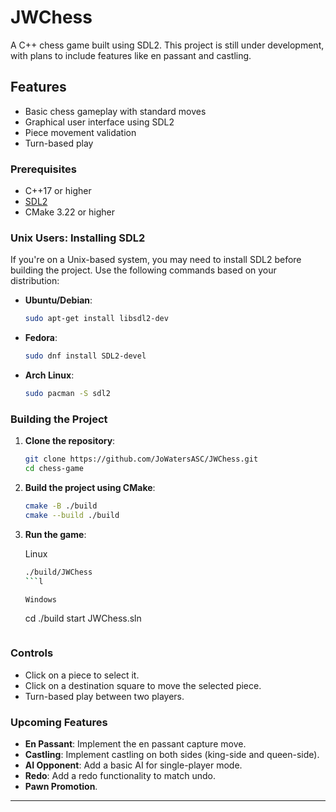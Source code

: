 # JWChess
A C++ chess game built using SDL2. This project is still under development, with plans to include features like en passant and castling.

## Features
- Basic chess gameplay with standard moves
- Graphical user interface using SDL2
- Piece movement validation
- Turn-based play

### Prerequisites
- C++17 or higher
- [SDL2](https://www.libsdl.org/download-2.0.php)
- CMake 3.22 or higher

### Unix Users: Installing SDL2
If you're on a Unix-based system, you may need to install SDL2 before building the project. Use the following commands based on your distribution:

- **Ubuntu/Debian**:
  ```bash
  sudo apt-get install libsdl2-dev
  ```

- **Fedora**:
  ```bash
  sudo dnf install SDL2-devel
  ```

- **Arch Linux**:
  ```bash
  sudo pacman -S sdl2
  ```

### Building the Project

1. **Clone the repository**:

   ```bash
   git clone https://github.com/JoWatersASC/JWChess.git
   cd chess-game
   ```

2. **Build the project using CMake**:

   ```bash
   cmake -B ./build
   cmake --build ./build
   ```

3. **Run the game**:
   
   Linux
   ```bash
   ./build/JWChess
   ```l

   Windows
   ```
   cd ./build
   start JWChess.sln
   ```   

### Controls

- Click on a piece to select it.
- Click on a destination square to move the selected piece.
- Turn-based play between two players.

### Upcoming Features

- **En Passant**: Implement the en passant capture move.
- **Castling**: Implement castling on both sides (king-side and queen-side).
- **AI Opponent**: Add a basic AI for single-player mode.
- **Redo**: Add a redo functionality to match undo.
- **Pawn Promotion**.

---